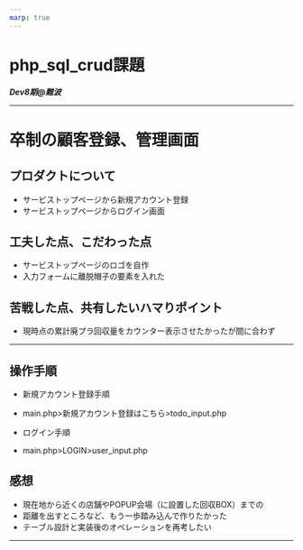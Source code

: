 ```yaml
---
marp: true
---
```


# php_sql_crud課題

***Dev8期@難波***

---
# 卒制の顧客登録、管理画面
## プロダクトについて
- サービストップページから新規アカウント登録
- サービストップページからログイン画面
## 工夫した点、こだわった点
- サービストップページのロゴを自作
- 入力フォームに離脱帽子の要素を入れた
## 苦戦した点、共有したいハマりポイント
- 現時点の累計廃プラ回収量をカウンター表示させたかったが間に合わず
---
## 操作手順
- 新規アカウント登録手順
- main.php>新規アカウント登録はこちら>todo_input.php

- ログイン手順
- main.php>LOGIN>user_input.php
## 感想
- 現在地から近くの店舗やPOPUP会場（に設置した回収BOX）までの
- 距離を出すところなど、もう一歩踏み込んで作りたかった
- テーブル設計と実装後のオペレーションを再考したい
---
